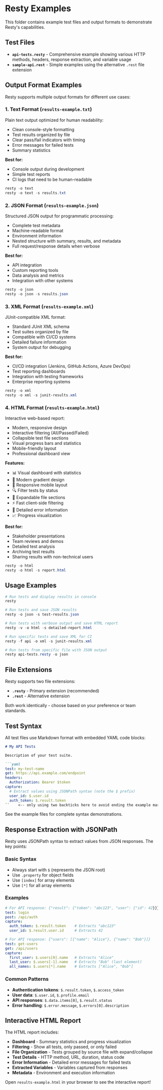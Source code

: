 # Resty Examples

This folder contains example test files and output formats to demonstrate Resty's capabilities.

## Test Files

- **`api-tests.resty`** - Comprehensive example showing various HTTP methods, headers, response extraction, and variable usage
- **`sample-api.rest`** - Simple examples using the alternative `.rest` file extension

## Output Format Examples

Resty supports multiple output formats for different use cases:

### 1. Text Format (`results-example.txt`)

Plain text output optimized for human readability:
- Clean console-style formatting
- Test results organized by file
- Clear pass/fail indicators with timing
- Error messages for failed tests
- Summary statistics

**Best for:**
- Console output during development
- Simple test reports
- CI logs that need to be human-readable

```powershell
resty -o text
resty -o text -s results.txt
```

### 2. JSON Format (`results-example.json`)

Structured JSON output for programmatic processing:
- Complete test metadata
- Machine-readable format
- Environment information
- Nested structure with summary, results, and metadata
- Full request/response details when verbose

**Best for:**
- API integration
- Custom reporting tools
- Data analysis and metrics
- Integration with other systems

```powershell
resty -o json
resty -o json -s results.json
```

### 3. XML Format (`results-example.xml`)

JUnit-compatible XML format:
- Standard JUnit XML schema
- Test suites organized by file
- Compatible with CI/CD systems
- Detailed failure information
- System output for debugging

**Best for:**
- CI/CD integration (Jenkins, GitHub Actions, Azure DevOps)
- Test reporting dashboards
- Integration with testing frameworks
- Enterprise reporting systems

```powershell
resty -o xml
resty -o xml -s junit-results.xml
```

### 4. HTML Format (`results-example.html`)

Interactive web-based report:
- Modern, responsive design
- Interactive filtering (All/Passed/Failed)
- Collapsible test file sections
- Visual progress bars and statistics
- Mobile-friendly layout
- Professional dashboard view

**Features:**
- 📊 Visual dashboard with statistics
- 🎨 Modern gradient design
- 📱 Responsive mobile layout
- 🔍 Filter tests by status
- 📁 Expandable file sections
- ⚡ Fast client-side filtering
- 🎯 Detailed error information
- 📈 Progress visualization

**Best for:**
- Stakeholder presentations
- Team reviews and demos
- Detailed test analysis
- Archiving test results
- Sharing results with non-technical users

```powershell
resty -o html
resty -o html -s report.html
```

## Usage Examples

```powershell
# Run tests and display results in console
resty

# Run tests and save JSON results
resty -o json -s test-results.json

# Run tests with verbose output and save HTML report
resty -v -o html -s detailed-report.html

# Run specific tests and save XML for CI
resty -f api -o xml -s junit-results.xml

# Run tests from specific file with JSON output
resty api-tests.resty -o json
```

## File Extensions

Resty supports two file extensions:
- **`.resty`** - Primary extension (recommended)
- **`.rest`** - Alternative extension

Both work identically - choose based on your preference or team standards.

## Test Syntax

All test files use Markdown format with embedded YAML code blocks:

```markdown
# My API Tests

Description of your test suite.

```yaml
test: my-test-name
get: https://api.example.com/endpoint
headers:
  Authorization: Bearer $token
capture:
  # Extract values using JSONPath syntax (note the $ prefix)
  user_id: $.user.id
  auth_token: $.result.token
``    <-- only using two backticks here to avoid ending the example markdown block
```

See the example files for complete syntax demonstrations.

## Response Extraction with JSONPath

Resty uses JSONPath syntax to extract values from JSON responses. The key points:

### Basic Syntax
- Always start with `$` (represents the JSON root)
- Use `.property` for object fields
- Use `[index]` for array elements
- Use `[*]` for all array elements

### Examples

```yaml
# For API response: {"result": {"token": "abc123", "user": {"id": 42}}}
test: login
post: /api/auth
capture:
  auth_token: $.result.token    # Extracts "abc123"
  user_id: $.result.user.id     # Extracts 42
```

```yaml
# For API response: {"users": [{"name": "Alice"}, {"name": "Bob"}]}
test: get-users
get: /api/users
capture:
  first_user: $.users[0].name   # Extracts "Alice"
  last_user: $.users[-1].name   # Extracts "Bob" (last element)
  all_names: $.users[*].name    # Extracts ["Alice", "Bob"]
```

### Common Patterns

- **Authentication tokens**: `$.result.token`, `$.access_token`
- **User data**: `$.user.id`, `$.profile.email`
- **API responses**: `$.data.items[0]`, `$.result.status`
- **Error handling**: `$.error.message`, `$.errors[0].description`

## Interactive HTML Report

The HTML report includes:
- **Dashboard** - Summary statistics and progress visualization
- **Filtering** - Show all tests, only passed, or only failed
- **File Organization** - Tests grouped by source file with expand/collapse
- **Test Details** - HTTP method, URL, duration, status code
- **Error Information** - Detailed error messages for failed tests
- **Extracted Variables** - Variables captured from responses
- **Metadata** - Environment and execution information

Open `results-example.html` in your browser to see the interactive report!
